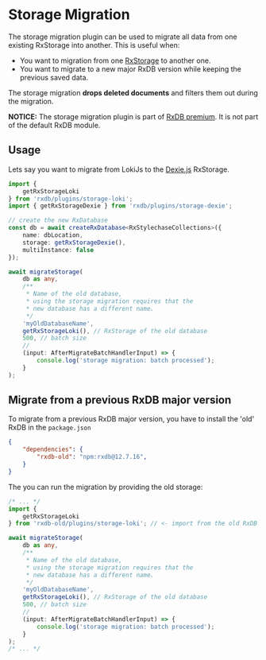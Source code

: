 # Storage Migration

The storage migration plugin can be used to migrate all data from one existing RxStorage into another. This is useful when:

- You want to migration from one [RxStorage](./rx-storage.md) to another one.
- You want to migrate to a new major RxDB version while keeping the previous saved data.

The storage migration **drops deleted documents** and filters them out during the migration.

**NOTICE:** The storage migration plugin is part of [RxDB premium](https://rxdb.info/premium.html). It is not part of the default RxDB module.


## Usage

Lets say you want to migrate from LokiJs to the [Dexie.js](./rx-storage-dexie.md) RxStorage.

```ts
import {
    getRxStorageLoki
} from 'rxdb/plugins/storage-loki';
import { getRxStorageDexie } from 'rxdb/plugins/storage-dexie';

// create the new RxDatabase
const db = await createRxDatabase<RxStylechaseCollections>({
    name: dbLocation,
    storage: getRxStorageDexie(),
    multiInstance: false
});

await migrateStorage(
    db as any,
    /**
     * Name of the old database,
     * using the storage migration requires that the
     * new database has a different name.
     */
    'myOldDatabaseName',
    getRxStorageLoki(), // RxStorage of the old database
    500, // batch size
    // 
    (input: AfterMigrateBatchHandlerInput) => {
        console.log('storage migration: batch processed');
    }
);
```


## Migrate from a previous RxDB major version

To migrate from a previous RxDB major version, you have to install the 'old' RxDB in the `package.json`

```json
{
    "dependencies": {
        "rxdb-old": "npm:rxdb@12.7.16",
    }
}
```

The you can run the migration by providing the old storage:

```ts
/* ... */
import {
    getRxStorageLoki
} from 'rxdb-old/plugins/storage-loki'; // <- import from the old RxDB version

await migrateStorage(
    db as any,
    /**
     * Name of the old database,
     * using the storage migration requires that the
     * new database has a different name.
     */
    'myOldDatabaseName',
    getRxStorageLoki(), // RxStorage of the old database
    500, // batch size
    // 
    (input: AfterMigrateBatchHandlerInput) => {
        console.log('storage migration: batch processed');
    }
);
/* ... */
```
